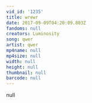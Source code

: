 ```yaml
---
vid_id: '1235'
title: wrewr
date: 2017-09-09T04:20:09.803Z
fandoms: null
creators: Luminosity
song: qwer
artist: qwer
mp4name: null
mp4size: null
width: null
height: null
thumbnail: null
barcode: null
---
```

null
